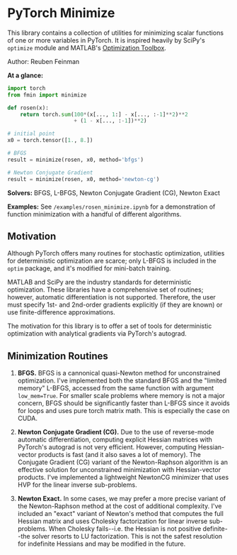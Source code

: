 # PyTorch Minimize

This library contains a collection of utilities for minimizing scalar functions of one or more variables in PyTorch. It is inspired heavily by SciPy's `optimize` module and MATLAB's [Optimization Toolbox](https://www.mathworks.com/products/optimization.html).

Author: Reuben Feinman

__At a glance:__

```python
import torch
from fmin import minimize

def rosen(x):
    return torch.sum(100*(x[..., 1:] - x[..., :-1]**2)**2 
                     + (1 - x[..., :-1])**2)

# initial point
x0 = torch.tensor([1., 8.])

# BFGS
result = minimize(rosen, x0, method='bfgs')

# Newton Conjugate Gradient
result = minimize(rosen, x0, method='newton-cg')
```

__Solvers:__ BFGS, L-BFGS, Newton Conjugate Gradient (CG), Newton Exact

__Examples:__ See `/examples/rosen_minimize.ipynb` for a demonstration of function minimization with a handful of different algorithms.

## Motivation
Although PyTorch offers many routines for stochastic optimization, utilities for deterministic optimization are scarce; only L-BFGS is included in the `optim` package, and it's modified for mini-batch training.

MATLAB and SciPy are the industry standards for deterministic optimization. 
These libraries have a comprehensive set of routines; however, automatic differentiation is not supported. 
Therefore, the user must specify 1st- and 2nd-order gradients explicitly (if they are known) or use finite-difference approximations.

The motivation for this library is to offer a set of tools for deterministic optimization with analytical gradients via PyTorch's autograd.

## Minimization Routines

1. __BFGS.__ BFGS is a cannonical quasi-Newton method for unconstrained optimization. I've implemented both the standard BFGS and the "limited memory" L-BFGS, accessed from the same function with argument `low_mem=True`. For smaller scale problems where memory is not a major concern, BFGS should be significantly faster than L-BFGS since it avoids for loops and uses pure torch matrix math. This is especially the case on CUDA.
   
2. __Newton Conjugate Gradient (CG).__ Due to the use of reverse-mode automatic differentiation, computing explicit Hessian matrices with PyTorch's autograd is not very efficient. However, computing Hessian-vector products is fast (and it also saves a lot of memory). The Conjugate Gradient (CG) variant of the Newton-Raphson algorithm is an effective solution for unconstrained minimization with Hessian-vector products. I've implemented a lightweight NewtonCG minimizer that uses HVP for the linear inverse sub-problems.

3. __Newton Exact.__ In some cases, we may prefer a more precise variant of the Newton-Raphson method at the cost of additional complexity. I've included an "exact" variant of Newton's method that computes the full Hessian matrix and uses Cholesky factorization for linear inverse sub-problems. When Cholesky fails--i.e. the Hessian is not positive definite--the solver resorts to LU factorization. This is not the safest resolution for indefinite Hessians and may be modified in the future.

